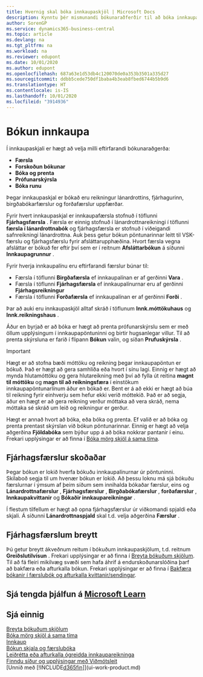 ```yaml
---
title: Hvernig skal bóka innkaupaskjöl | Microsoft Docs
description: Kynntu þér mismunandi bókunaraðferðir til að bóka innkaupaskjöl og hvernig hægt er að uppfæra bókuð skjöl.
author: SorenGP
ms.service: dynamics365-business-central
ms.topic: article
ms.devlang: na
ms.tgt_pltfrm: na
ms.workload: na
ms.reviewer: edupont
ms.date: 10/01/2020
ms.author: edupont
ms.openlocfilehash: 687a63e1d53db4c120070de0a353b3501a335d27
ms.sourcegitcommit: ddbb5cede750df1baba4b3eab8fbed6744b5b9d6
ms.translationtype: HT
ms.contentlocale: is-IS
ms.lasthandoff: 10/01/2020
ms.locfileid: "3914936"
---
```

# <a name="posting-purchases"></a>Bókun innkaupa
Í innkaupaskjali er hægt að velja milli eftirfarandi bókunaraðgerða:

* **Færsla**
* **Forskoðun bókunar**
* **Bóka og prenta**
* **Prófunarskýrsla**
* **Bóka runu**

Þegar innkaupaskjal er bókað eru reikningur lánardrottins, fjárhagurinn, birgðabókarfærslur og forðafærslur uppfærðar.

Fyrir hvert innkaupaskjal er innkaupafærsla stofnuð í töflunni **Fjárhagsfærsla** . Færsla er einnig stofnuð í lánardrottnareikningi í töflunni **færsla í lánardrottnabók** og fjárhagsfærsla er stofnuð í viðeigandi safnreikningi lánardrottna. Auk þess getur bókun pöntunarinnar leitt til VSK-færslu og fjárhagsfærslu fyrir afsláttarupphæðina. Hvort færsla vegna afsláttar er bókuð fer eftir því sem er í reitnum **Afsláttarbókun** á síðunni **Innkaupagrunnur** .

Fyrir hverja innkaupalínu eru eftirfarandi færslur búnar til:
- Færsla í töflunni **Birgðafærsla** ef innkaupalínan er af gerðinni **Vara** .
- Færsla í töflunni **Fjárhagsfærsla** ef innkaupalínurnar eru af gerðinni **Fjárhagsreikningur**
- Færsla í töflunni **Forðafærsla** ef innkaupalínan er af gerðinni **Forði** .

Þar að auki eru innkaupaskjöl alltaf skráð í töflunum **Innk.móttökuhaus** og **Innk.reikningshaus** .

Áður en byrjað er að bóka er hægt að prenta prófunarskýrslu sem er með öllum upplýsingum í innkaupapöntuninni og birtir hugsanlegar villur. Til að prenta skýrsluna er farið í flipann **Bókun** valin, og síðan **Prufuskýrsla** .

> [!IMPORTANT]  
>   Hægt er að stofna bæði móttöku og reikning þegar innkaupapöntun er bókuð. Það er hægt að gera samhliða eða hvort í sínu lagi. Einnig er hægt að mynda hlutamóttöku og gera hlutareikning með því að fylla út reitina **magnt til móttöku** og **magn til að reikningsfæra** í einstökum innkaupapöntunarlínum áður en bókað er. Bent er á að ekki er hægt að búa til reikning fyrir einhverju sem hefur ekki verið móttekið. Það er að segja, áður en hægt er að gera reikning verður móttaka að vera skráð, nema móttaka sé skráð um leið og reikningur er gerður.

Hægt er annað hvort að bóka, eða bóka og prenta. Ef valið er að bóka og prenta prentast skýrslan við bókun pöntunarinnar. Einnig er hægt að velja aðgerðina **Fjöldabóka** sem býður upp á að bóka nokkrar pantanir í einu. Frekari upplýsingar er að finna í [Bóka mörg skjöl á sama tíma](ui-batch-posting.md).

## <a name="viewing-ledger-entries"></a>Fjárhagsfærslur skoðaðar
Þegar bókun er lokið hverfa bókuðu innkaupalínurnar úr pöntuninni. Skilaboð segja til um hvenær bókun er lokið. Að þessu loknu má sjá bókuðu færslurnar í ýmsum af þeim síðum sem innihalda bókaðar færslur, eins og **Lánardrottnafærslur** , **Fjárhagsfærslur** , **Birgðabókafærslur** , **forðafærslur** , **Innkaupakvittanir** og **Bókaðir innkaupareikningar** .

Í flestum tilfellum er hægt að opna fjárhagsfærslur úr viðkomandi spjaldi eða skjali. Á síðunni **Lánardrottnaspjald** skal t.d. velja aðgerðina **Færslur** .

## <a name="editing-ledger-entries"></a>Fjárhagsfærslum breytt
Þú getur breytt ákveðnum reitum í bókuðum innkaupaskjölum, t.d. reitnum **Greiðslutilvísun** . Frekari upplýsingar er að finna í [Breyta bókuðum skjölum](across-edit-posted-document.md). Til að fá fleiri mikilvæg svæði sem hafa áhrif á endurskoðunarslóðina þarf að bakfæra eða afturkalla bókun. Frekari upplýsingar er að finna í [Bakfæra bókanir í færslubók og afturkalla kvittanir/sendingar](finance-how-reverse-journal-posting.md).

## <a name="see-related-training-at-microsoft-learn"></a>Sjá tengda þjálfun á [Microsoft Learn](/learn/modules/receive-invoice-dynamics-d365-business-central/index)

## <a name="see-also"></a>Sjá einnig
[Breyta bókuðum skjölum](across-edit-posted-document.md)  
[Bóka mörg skjöl á sama tíma](ui-batch-posting.md)  
[Innkaup](purchasing-manage-purchasing.md)  
[Bókun skjala og færslubóka](ui-post-documents-journals.md)  
[Leiðrétta eða afturkalla ógreidda innkaupareikninga](purchasing-how-correct-cancel-unpaid-purchase-invoices.md)  
[Finndu síður og upplýsingar með Viðmótsleit](ui-search.md)  
[Unnið með [!INCLUDE[d365fin](includes/d365fin_md.md)]](ui-work-product.md)
